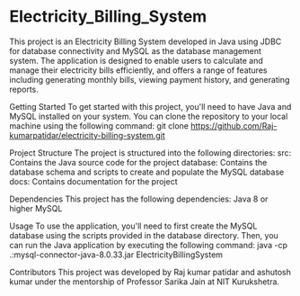 # Electricity_Billing_System
This project is an Electricity Billing System developed in Java using JDBC for database connectivity and MySQL as the database management system. The application is designed to enable users to calculate and manage their electricity bills efficiently, and offers a range of features including generating monthly bills, viewing payment history, and generating reports.

Getting Started
To get started with this project, you'll need to have Java and MySQL installed on your system. You can clone the repository to your local machine using the following command:
git clone https://github.com/Raj-kumarpatidar/electricity-billing-system.git

Project Structure
The project is structured into the following directories:
src: Contains the Java source code for the project
database: Contains the database schema and scripts to create and populate the MySQL database
docs: Contains documentation for the project

Dependencies
This project has the following dependencies:
Java 8 or higher
MySQL

Usage
To use the application, you'll need to first create the MySQL database using the scripts provided in the database directory. Then, you can run the Java application by executing the following command:
java -cp .:mysql-connector-java-8.0.33.jar ElectricityBillingSystem

Contributors
This project was developed by Raj kumar patidar and ashutosh kumar under the mentorship of Professor  Sarika Jain at NIT Kurukshetra.
